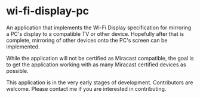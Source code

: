 wi-fi-display-pc
================

An application that implements the Wi-Fi Display specification for mirroring a PC's display to a compatible TV or other device. Hopefully after that is complete, mirroring of other devices onto the PC's screen can be implemented.

While the application will not be certified as Miracast compatible, the goal is to get the application working with as many Miracast certified devices as possible.

This application is in the very early stages of development. Contributors are welcome. Please contact me if you are interested in contributing.